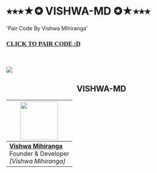 # ⭑⭑⭑★✪ VISHWA-MD ✪★⭑⭑⭑
'Pair Code By Vishwa Mihiranga'



  <h3 style="font-family:verdana; style="text-align:center; "> <a href="https://replit.com/@fakieVIsHWAMIHI/VISHWA-MD-PAIR-CODE">CLICK TO PAIR CODE :D </a></h3>
  <br><br>
  <img src="https://i.ibb.co/ZxTb4sr/65a8a9c5347bc.jpg">

<h2 align="center">VISHWA-MD
</h2>

  <p align="center">
    
| <a href="https://www.facebook.com/sithum.kalhara.7315?mibextid=ZbWKwL"><img src="https://i.ibb.co/G5hhDkY/397495273-213856521727106-7536776473318994727-n.jpg" width=100 height=100></a> |
|---|
| **[Vishwa Mihiranga](https://github.com/vishwamihiranga)**</br>Founder & Developer</br>*[Vishwa Mihiranga]* |
  </p>

